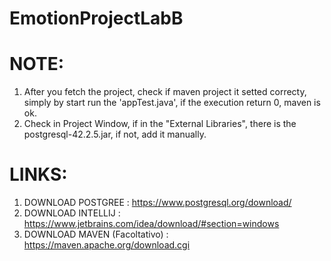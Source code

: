 # EmotionProjectLabB

# NOTE:
1. After you fetch the project, check if maven project it setted correcty, simply by start run the 'appTest.java', if the execution return 0, maven is ok.
2. Check in Project Window, if in the "External Libraries", there is the postgresql-42.2.5.jar, if not, add it manually.

# LINKS:
1. DOWNLOAD POSTGREE : https://www.postgresql.org/download/
2. DOWNLOAD INTELLIJ : https://www.jetbrains.com/idea/download/#section=windows
3. DOWNLOAD MAVEN (Facoltativo) : https://maven.apache.org/download.cgi